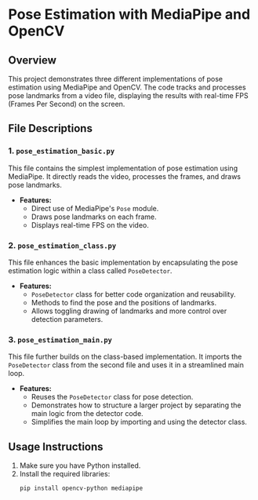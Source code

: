# Pose Estimation with MediaPipe and OpenCV

## Overview

This project demonstrates three different implementations of pose estimation using MediaPipe and OpenCV. The code tracks and processes pose landmarks from a video file, displaying the results with real-time FPS (Frames Per Second) on the screen.

## File Descriptions

### 1. `pose_estimation_basic.py`

This file contains the simplest implementation of pose estimation using MediaPipe. It directly reads the video, processes the frames, and draws pose landmarks.

- **Features:**
  - Direct use of MediaPipe's `Pose` module.
  - Draws pose landmarks on each frame.
  - Displays real-time FPS on the video.

### 2. `pose_estimation_class.py`

This file enhances the basic implementation by encapsulating the pose estimation logic within a class called `PoseDetector`.

- **Features:**
  - `PoseDetector` class for better code organization and reusability.
  - Methods to find the pose and the positions of landmarks.
  - Allows toggling drawing of landmarks and more control over detection parameters.

### 3. `pose_estimation_main.py`

This file further builds on the class-based implementation. It imports the `PoseDetector` class from the second file and uses it in a streamlined main loop.

- **Features:**
  - Reuses the `PoseDetector` class for pose detection.
  - Demonstrates how to structure a larger project by separating the main logic from the detector code.
  - Simplifies the main loop by importing and using the detector class.

## Usage Instructions

1. Make sure you have Python installed.
2. Install the required libraries:
   ```bash
   pip install opencv-python mediapipe
